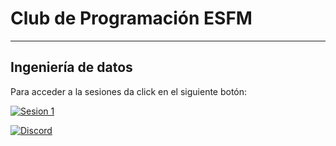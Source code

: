 # Club de Programación ESFM
___
## Ingeniería de datos

Para acceder a la sesiones da click en el siguiente botón:

[![Sesion 1](https://mybinder.org/badge_logo.svg)](https://mybinder.org/v2/gh/JoulesCH/cdpESFM-IngenieriaDatos/main?filepath=Clase%20002.2%20EXTRACT%20-%20Lectura%20de%20archivos%20.ipynb)


[![Discord](https://img.shields.io/badge/cdpESFM%20-%237289DA.svg?&style=for-the-badge&logo=discord&logoColor=white)](https://www.discord.gg/jy6cJVt)
